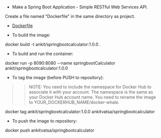 - Make a Spring Boot Application - Simple RESTful Web Services API.

Create a file named "Dockerfile" in the same directory as project.

- <a href="Dockerfile">Dockerfile</a>

- To build the image:
  
docker build -t ankit/springbootcalculator:1.0.0 .

- To build and run the container:

docker run -p 8090:8080 --name springbootCalculator ankit/springbootcalculator:1.0.0

- To tag the image (before PUSH to repository):

>> NOTE: You need to include the namespace for Docker Hub to associate it with your account. The namespace is the same as your Docker Hub account name. You need to rename the image to YOUR_DOCKERHUB_NAME/docker-whale.

docker tag ankit/springbootcalculator:1.0.0 ankitvatsa/springbootcalculator

- To push the image to repository:

docker push ankitvatsa/springbootcalculator
